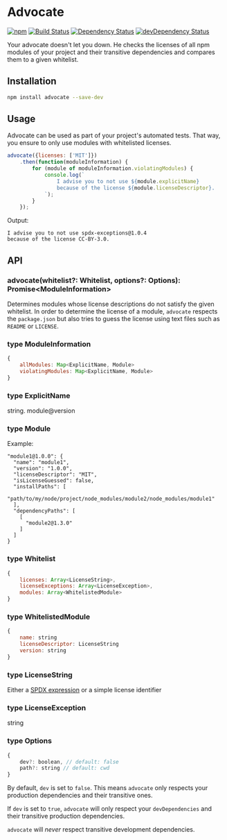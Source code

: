 # Advocate

[![npm](https://img.shields.io/npm/v/advocate.svg)](https://www.npmjs.com/package/advocate)
[![Build Status](https://travis-ci.org/actano/advocate.svg?branch=master)](https://travis-ci.org/actano/advocate)
[![Dependency Status](https://david-dm.org/actano/advocate.svg)](https://david-dm.org/actano/advocate)
[![devDependency Status](https://david-dm.org/actano/advocate/dev-status.svg)](https://david-dm.org/actano/advocate#info=devDependencies)

Your advocate doesn't let you down. He checks the licenses of all npm modules of your project and their transitive dependencies and compares them to a given whitelist.

## Installation

```bash
npm install advocate --save-dev
```

## Usage

Advocate can be used as part of your project's automated tests. That way, you ensure to only use modules with whitelisted licenses.

```javascript
advocate({licenses: ['MIT']})
    .then(function(moduleInformation) {
        for (module of moduleInformation.violatingModules) {
            console.log(`
                I advise you to not use ${module.explicitName}
                because of the license ${module.licenseDescriptor}.
            `);
        }
    });
```

Output:
```
I advise you to not use spdx-exceptions@1.0.4
because of the license CC-BY-3.0.
```

## API

### advocate(whitelist?: Whitelist, options?: Options): Promise&lt;ModuleInformation&gt;

Determines modules whose license descriptions do not satisfy the given whitelist. In order to determine the license of a module, `advocate` respects the `package.json` but also tries to guess the license using text files such as `README` or `LICENSE`.

### type ModuleInformation

```javascript
{
    allModules: Map<ExplicitName, Module>
    violatingModules: Map<ExplicitName, Module>
}
```

### type ExplicitName

string. module@version

### type Module

Example:
```
"module1@1.0.0": {
  "name": "module1",
  "version": "1.0.0",
  "licenseDescriptor": "MIT",
  "isLicenseGuessed": false,
  "installPaths": [
    "path/to/my/node/project/node_modules/module2/node_modules/module1"
  ],
  "dependencyPaths": [
    [
      "module2@1.3.0"
    ]
  ]
}
```
### type Whitelist
```javascript
{
    licenses: Array<LicenseString>,
    licenseExceptions: Array<LicenseException>,
    modules: Array<WhitelistedModule>
}

```
### type WhitelistedModule
```javascript
{
    name: string
    licenseDescriptor: LicenseString
    version: string
}
```

### type LicenseString

Either a [SPDX expression](https://spdx.org) or a simple license identifier

### type LicenseException

string

### type Options

```javascript
{
    dev?: boolean, // default: false
    path?: string // default: cwd
}
```
By default, `dev` is set to `false`. This means `advocate` only respects your production dependencies and their transitive ones.

If `dev` is set to `true`, `advocate` will only respect your `devDependencies` and their transitive production dependencies.

`advocate` will _never_ respect transitive development dependencies.

